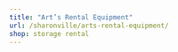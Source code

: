 ```yaml
---
title: "Art’s Rental Equipment"
url: /sharonville/arts-rental-equipment/
shop: storage rental
---
```

